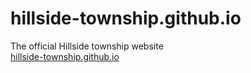 # hillside-township.github.io
The official Hillside township website<br>
[hillside-township.github.io](https://hillside-township.github.io)
